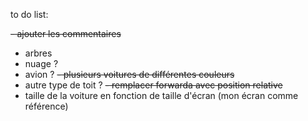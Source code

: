 to do list:

~~- ajouter les commentaires~~
- arbres
- nuage ?
- avion ?
~~- plusieurs voitures de différentes couleurs~~
- autre type de toit ?
~~- remplacer forwarda avec position relative~~
- taille de la voiture en fonction de taille d'écran (mon écran comme référence)
